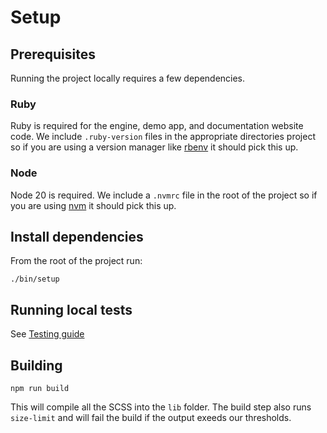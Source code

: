 # Setup

## Prerequisites

Running the project locally requires a few dependencies.

### Ruby

Ruby is required for the engine, demo app, and documentation website code. We include `.ruby-version` files in the appropriate directories project so if you are using a version manager like [rbenv](https://github.com/rbenv/rbenv) it should pick this up.

### Node

Node 20 is required. We include a `.nvmrc` file in the root of the project so if you are using [nvm](https://github.com/nvm-sh/nvm) it should pick this up.

## Install dependencies

From the root of the project run:

```
./bin/setup
```

## Running local tests

See [Testing guide](./testing.md)

## Building

```
npm run build
```

This will compile all the SCSS into the `lib` folder. The build step also runs `size-limit` and will fail the build if the output exeeds our thresholds.
